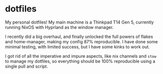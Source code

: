 # dotfiles

My personal dotfiles! My main machine is a Thinkpad T14 Gen 5,
currently running NixOS with Hyprland as the window manager.

I recently did a big overhaul, and finally unlocked the full powers of
flakes and home-manager, making my config 87% reproducible. I have done
some minimal testing, with limited success, but I have some kinks to work
out.

I got rid of all the imperative and impure aspects, like nix channels
and `stow` to manage my dotfiles, so everything should be 100% reproducible
using a single pull and script.
